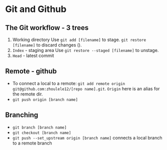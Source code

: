 # Git and Github

## The Git workflow - 3 trees
1. Working directory
Use `git add [filename]` to stage. `git restore [filename]` to discard changes ().
2. `Index` - staging area
Use `git restore --staged [filename]` to unstage.
3. `Head` - latest commit

## Remote - github
- To connect a local to a remote: `git add remote origin git@github.com:zhoulele12/[repo name].git`. `Origin` here is an alias for the remote dir.
- `git push origin [branch name]`

## Branching
- `git branch [branch name]`
- `git checkout [branch name]`
- `git push --set_upstream origin [branch name]` connects a local branch to a remote branch